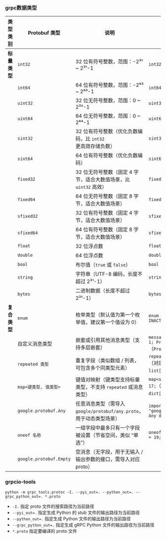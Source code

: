 ### grpc数据类型
| 类型类别     | Protobuf 类型           | 说明                                                         | 示例定义                                                     |
| ------------ | ----------------------- | ------------------------------------------------------------ | ------------------------------------------------------------ |
| **标量类型** | `int32`                 | 32 位有符号整数，范围：-2³¹ ~ 2³¹-1                          | `int32 age = 1;`                                             |
|              | `int64`                 | 64 位有符号整数，范围：-2⁶³ ~ 2⁶³-1                          | `int64 id = 2;`                                              |
|              | `uint32`                | 32 位无符号整数，范围：0 ~ 2³²-1                             | `uint32 count = 3;`                                          |
|              | `uint64`                | 64 位无符号整数，范围：0 ~ 2⁶⁴-1                             | `uint64 total = 4;`                                          |
|              | `sint32`                | 32 位有符号整数（优化负数编码，比 `int32` 更高效存储负数）   | `sint32 delta = 5;`                                          |
|              | `sint64`                | 64 位有符号整数（优化负数编码）                              | `sint64 offset = 6;`                                         |
|              | `fixed32`               | 32 位无符号整数（固定 4 字节，适合大数值场景，比 `uint32` 高效） | `fixed32 hash = 7;`                                          |
|              | `fixed64`               | 64 位无符号整数（固定 8 字节，适合大数值场景）               | `fixed64 timestamp = 8;`                                     |
|              | `sfixed32`              | 32 位有符号整数（固定 4 字节，适合大数值场景）               | `sfixed32 temperature = 9;`                                  |
|              | `sfixed64`              | 64 位有符号整数（固定 8 字节，适合大数值场景）               | `sfixed64 distance = 10;`                                    |
|              | `float`                 | 32 位浮点数                                                  | `float weight = 11;`                                         |
|              | `double`                | 64 位浮点数                                                  | `double price = 12;`                                         |
|              | `bool`                  | 布尔值（`true` 或 `false`）                                  | `bool is_active = 13;`                                       |
|              | `string`                | 字符串（UTF-8 编码，长度不超过 2³¹-1）                       | `string name = 14;`                                          |
|              | `bytes`                 | 二进制数据（长度不超过 2³¹-1）                               | `bytes avatar = 15;`                                         |
| **复合类型** | `enum`                  | 枚举类型（默认值为第一个枚举值，建议第一个值设为 0）         | `enum Status { ACTIVE = 0; INACTIVE = 1; }`                  |
|              | 自定义消息类型          | 嵌套或引用其他消息类型（支持多层嵌套）                       | `message User { string name = 1; Profile profile = 2; }`（`Profile` 为另一个消息） |
|              | `repeated 类型`         | 重复字段（类似数组 / 列表，可包含多个同类型元素）            | `repeated string tags = 16;`（对应 Python 中的 `list[str]`） |
|              | `map<键类型, 值类型>`   | 键值对映射（键类型支持标量类型，不支持 `repeated` 或消息类型） | `map<string, int32> scores = 17;`（对应 Python 中的 `dict[str, int]`） |
|              | `google.protobuf.Any`   | 任意消息类型（需导入 `google/protobuf/any.proto`，用于动态类型场景） | `import "google/protobuf/any.proto"; Any data = 18;`         |
|              | `oneof 名称`            | 一组字段中最多只有一个字段被设置（节省空间，类似 “单选”）    | `oneof contact { string phone = 19; string email = 20; }`    |
|              | `google.protobuf.Empty` | 空消息（无字段，用于无输入 / 输出参数的接口，需导入对应 proto） |                                                              |

### grpcio-tools

`python -m grpc_tools.protoc -I. --pyi_out=. --python_out=. --grpc_python_out=. *.proto`

- `-I.` 指定 proto 文件的搜索路径为当前路径
- `--pyi_out=.` 指定生成 Python 的 stub 文件的输出路径为当前路径
- `--python_out=.` 指定生成 Python 文件的输出路径为当前路径
- `--grpc_python_out=.` 指定生成 gRPC Python 文件的输出路径为当前路径
- `*.proto` 指定要编译的 proto 文件
